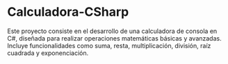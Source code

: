 # Calculadora-CSharp
Este proyecto consiste en el desarrollo de una calculadora de consola en C#, diseñada para realizar operaciones matemáticas básicas y avanzadas. Incluye funcionalidades como suma, resta, multiplicación, división, raíz cuadrada y exponenciación.
